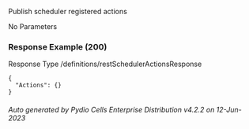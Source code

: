 






 
Publish scheduler registered actions  


No Parameters



### Response Example (200)
Response Type /definitions/restSchedulerActionsResponse

```
{
  "Actions": {}
}
```




###### Auto generated by Pydio Cells Enterprise Distribution v4.2.2 on 12-Jun-2023
